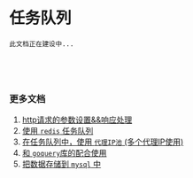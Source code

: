 # 任务队列

```
此文档正在建设中...





```

### 更多文档

1. [http请求的参数设置&&响应处理](./docs/http.md)
2. [使用 `redis` 任务队列](./docs/job.md)
3. [在任务队列中，使用 `代理IP池` (多个代理IP使用)](./docs/proxy.md)
4. [和 `goquery`库的配合使用](./docs/html.md)
5. [把数据存储到 `mysql` 中](./docs/db.md)
